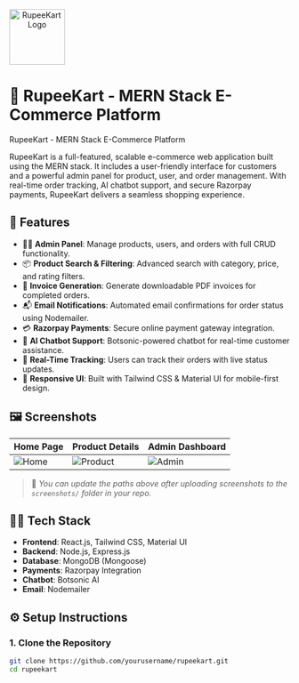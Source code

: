 <span align="center">
  <img src="https://github.com/user-attachments/assets/2c656324-7750-465c-b00a-7cbe0091628d" width="100" height="100" alt="RupeeKart Logo" />
</span>

# 🛒 RupeeKart - MERN Stack E-Commerce Platform

 RupeeKart - MERN Stack E-Commerce Platform

RupeeKart is a full-featured, scalable e-commerce web application built using the MERN stack. It includes a user-friendly interface for customers and a powerful admin panel for product, user, and order management. With real-time order tracking, AI chatbot support, and secure Razorpay payments, RupeeKart delivers a seamless shopping experience.

## 🚀 Features

- 🧑‍💼 **Admin Panel**: Manage products, users, and orders with full CRUD functionality.
- 📦 **Product Search & Filtering**: Advanced search with category, price, and rating filters.
- 🧾 **Invoice Generation**: Generate downloadable PDF invoices for completed orders.
- 📬 **Email Notifications**: Automated email confirmations for order status using Nodemailer.
- 💳 **Razorpay Payments**: Secure online payment gateway integration.
- 🧠 **AI Chatbot Support**: Botsonic-powered chatbot for real-time customer assistance.
- 🚚 **Real-Time Tracking**: Users can track their orders with live status updates.
- 📱 **Responsive UI**: Built with Tailwind CSS & Material UI for mobile-first design.

## 🖼️ Screenshots

| Home Page | Product Details | Admin Dashboard |
|----------|------------------|------------------|
| ![Home](screenshots/home.png) | ![Product](screenshots/product.png) | ![Admin](screenshots/admin.png) |

> 📸 _You can update the paths above after uploading screenshots to the `screenshots/` folder in your repo._

## 🧑‍💻 Tech Stack

- **Frontend**: React.js, Tailwind CSS, Material UI
- **Backend**: Node.js, Express.js
- **Database**: MongoDB (Mongoose)
- **Payments**: Razorpay Integration
- **Chatbot**: Botsonic AI
- **Email**: Nodemailer

## ⚙️ Setup Instructions

### 1. Clone the Repository

```bash
git clone https://github.com/yourusername/rupeekart.git
cd rupeekart
